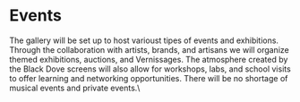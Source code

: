 # Events

The gallery will be set up to host varioust tipes of events and exhibitions. Through the collaboration with artists, brands, and artisans we will organize themed exhibitions, auctions, and Vernissages. The atmosphere created by the Black Dove screens will also allow for workshops, labs, and school visits to offer learning and networking opportunities. There will be no shortage of musical events and private events.\
